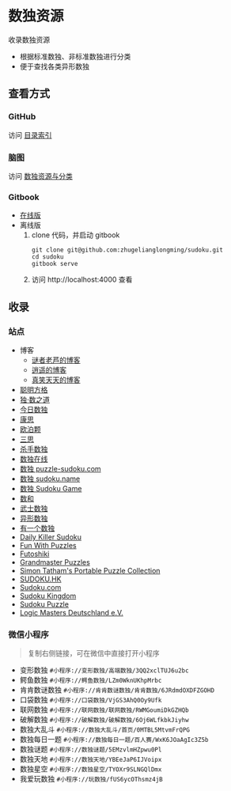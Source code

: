 # 数独资源

收录数独资源

- 根据标准数独、非标准数独进行分类
- 便于查找各类异形数独

## 查看方式

### GitHub

访问 [目录索引](SUMMARY.md)

### 脑图

访问 [数独资源与分类](http://naotu.baidu.com/file/825e8b6bb24556bf904887a36158afcd?token=2739364acfe6d714)

### Gitbook

- [在线版](https://zhugelianglongming.gitbook.io/shu-du/)
- 离线版
    1. clone 代码，并启动 gitbook
        ```shell
        git clone git@github.com:zhugelianglongming/sudoku.git
        cd sudoku
        gitbook serve
        ```
    2. 访问 http://localhost:4000 查看

## 收录

### 站点

- 博客
    - [谜者老芦的博客](http://blog.sina.com.cn/u/1752936301)
    - [逍遥的博客](http://blog.sina.com.cn/iae3ng)
    - [真笑天天的博客](http://blog.sina.com.cn/zhenxiaott)
- [聪明方格](https://cn.newdoku.com/)
- [独·数之道](http://www.sudokufans.org.cn/)
- [今日数独](https://cn.sudoku.today/)
- [康思](https://www.conceptispuzzles.com/zh/index.aspx)
- [欧泊颗](https://www.oubk.com/)
- [三思](https://www.12634.com/)
- [杀手数独](https://cn.puzzle-killer-sudoku.com/)
- [数独在线](https://sudoku-cn.com/)
- [数独 puzzle-sudoku.com](https://cn.puzzle-sudoku.com/)
- [数独 sudoku.name](https://www.sudoku.name/index-cn.php)
- [数独 Sudoku Game](http://www.sudokugame.org/)
- [数和](https://cn.puzzle-kakuro.com/)
- [武士数独](https://cn.samuraisudoku.com/)
- [异形数独](https://cn.puzzle-jigsaw-sudoku.com/)
- [有一个数独](https://shudu.one/)
- [Daily Killer Sudoku](https://www.dailykillersudoku.com/)
- [Fun With Puzzles](https://www.funwithpuzzles.com/)
- [Futoshiki](https://cn.puzzle-futoshiki.com/)
- [Grandmaster Puzzles](https://www.gmpuzzles.com/)
- [Simon Tatham's Portable Puzzle Collection](https://www.chiark.greenend.org.uk/~sgtatham/puzzles/)
- [SUDOKU.HK](https://sudoku.hk/)
- [Sudoku.com](https://sudoku.com/zh)
- [Sudoku Kingdom](https://sudokukingdom.com/)
- [Sudoku Puzzle](https://cn.sudokupuzzle.org/)
- [Logic Masters Deutschland e.V.](https://logic-masters.de/)

### 微信小程序

> 复制右侧链接，可在微信中直接打开小程序

- 变形数独 `#小程序://变形数独/高端数独/3QQ2xclTUJ6u2bc`
- 鳄鱼数独 `#小程序://鳄鱼数独/LZm0WknUKhpMrbc`
- 肯肯数谜数独 `#小程序://肯肯数谜数独/肯肯数独/6JRdmdOXDFZGOHD`
- 口袋数独 `#小程序://口袋数独/VjGS3AhQ0Oy9Ufk`
- 联网数独 `#小程序://联网数独/联网数独/RWMGoumiDkGZHQb`
- 破解数独 `#小程序://破解数独/破解数独/6Oj6WLfkbkJiyhw`
- 数独大乱斗 `#小程序://数独大乱斗/首页/0MTBL5MtvmFrQPG`
- 数独每日一题 `#小程序://数独每日一题/百人赛/WxK6JOaAgIc3Z5b`
- 数独谜题 `#小程序://数独谜题/5EMzvlmHZpwu0Pl`
- 数独天地 `#小程序://数独天地/YBEeJaP6IJVoipx`
- 数独星空 `#小程序://数独星空/TYOXr9SLNGQlDmx`
- 我爱玩数独 `#小程序://玩数独/fUS6ycOThsmz4jB`

